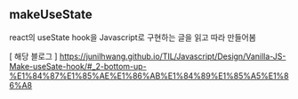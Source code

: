 ## makeUseState

react의 useState hook을 Javascript로 구현하는 글을 읽고 따라 만들어봄

[ 해당 블로그 ]
https://junilhwang.github.io/TIL/Javascript/Design/Vanilla-JS-Make-useSate-hook/#_2-bottom-up-%E1%84%87%E1%85%AE%E1%86%AB%E1%84%89%E1%85%A5%E1%86%A8
